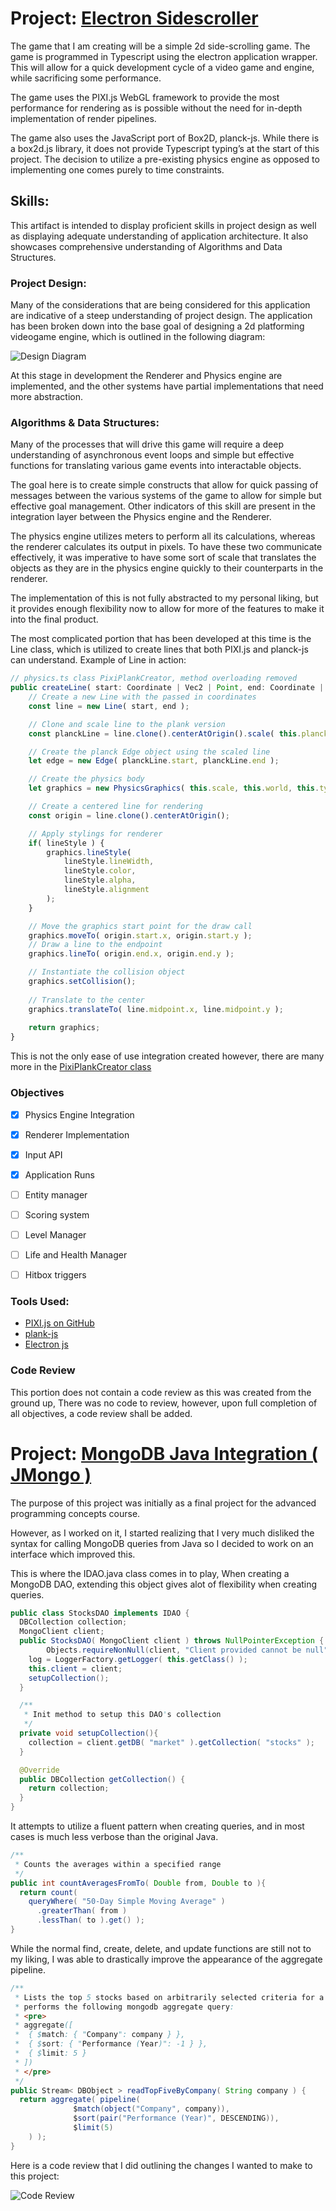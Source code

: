 <link rel="stylesheet" href="./styles/styles.css">

[Design Diagram]: ./img/diagram.jpg

# Project: [Electron Sidescroller](https://github.com/wilsonjohnson/cs-499-final-game)

The game that I am creating will be a simple 2d side-scrolling game. The game is programmed in Typescript using the electron application wrapper. This will allow for a quick development cycle of a video game and engine, while sacrificing some performance. 

The game uses the PIXI.js WebGL framework to provide the most performance for rendering as is possible without the need for in-depth implementation of render pipelines.

The game also uses the JavaScript port of Box2D, planck-js. While there is a box2d.js library, it does not provide Typescript typing’s at the start of this project. The decision to utilize a pre-existing physics engine as opposed to implementing one comes purely to time constraints.

## Skills:
This artifact is intended to display proficient skills in project design as well as displaying adequate understanding of application architecture. It also showcases comprehensive understanding of Algorithms and Data Structures.

### Project Design:
Many of the considerations that are being considered for this application are indicative of a steep understanding of project design. The application has been broken down into the base goal of designing a 2d platforming videogame engine, which is outlined in the following diagram:

![Design Diagram][Design Diagram]

At this stage in development the Renderer and Physics engine are implemented, and the other systems have partial implementations that need more abstraction.

### Algorithms & Data Structures:
Many of the processes that will drive this game will require a deep understanding of asynchronous event loops and simple but effective functions for translating various game events into interactable objects.

The goal here is to create simple constructs that allow for quick passing of messages between the various systems of the game to allow for simple but effective goal management.
Other indicators of this skill are present in the integration layer between the Physics engine and the Renderer.

The physics engine utilizes meters to perform all its calculations, whereas the renderer calculates its output in pixels. To have these two communicate effectively, it was imperative to have some sort of scale that translates the objects as they are in the physics engine quickly to their counterparts in the renderer. 

The implementation of this is not fully abstracted to my personal liking, but it provides enough flexibility now to allow for more of the features to make it into the final product.

The most complicated portion that has been developed at this time is the Line class, which is utilized to create lines that both PIXI.js and planck-js can understand.
Example of Line in action:
```typescript
// physics.ts class PixiPlankCreator, method overloading removed
public createLine( start: Coordinate | Vec2 | Point, end: Coordinate | Vec2 | Point, lineStyle?: LineStyle ): PhysicsGraphics {
	// Create a new Line with the passed in coordinates
	const line = new Line( start, end );

	// Clone and scale line to the plank version
	const planckLine = line.clone().centerAtOrigin().scale( this.planckScale );

	// Create the planck Edge object using the scaled line
	let edge = new Edge( planckLine.start, planckLine.end );

	// Create the physics body
	let graphics = new PhysicsGraphics( this.scale, this.world, this.type, 'center', edge );

	// Create a centered line for rendering
	const origin = line.clone().centerAtOrigin();

	// Apply stylings for renderer
	if( lineStyle ) {
		graphics.lineStyle( 
			lineStyle.lineWidth,
			lineStyle.color,
			lineStyle.alpha,
			lineStyle.alignment
		);
	}

	// Move the graphics start point for the draw call
	graphics.moveTo( origin.start.x, origin.start.y );
	// Draw a line to the endpoint
	graphics.lineTo( origin.end.x, origin.end.y );

	// Instantiate the collision object
	graphics.setCollision();
	
	// Translate to the center
	graphics.translateTo( line.midpoint.x, line.midpoint.y );
	
	return graphics;
}
```

This is not the only ease of use integration created however, there are many more in the [PixiPlankCreator class](https://github.com/wilsonjohnson/cs-499-final-game/blob/master/src/physics.ts#L356)

### Objectives
- [x]  Physics Engine Integration
- [x]  Renderer Implementation
- [x]  Input API
- [x]  Application Runs
- [ ]  Entity manager
- [ ]  Scoring system
- [ ]  Level Manager
- [ ]  Life and Health Manager
- [ ]  Hitbox triggers


### Tools Used:
- [PIXI.js on GitHub](https://github.com/pixijs/pixi.js/)
- [plank-js](http://piqnt.com/planck.js/)
- [Electron js](https://electronjs.org/)


### Code Review
This portion does not contain a code review as this was created from the ground up, There was no code to review, however, upon full completion of all objectives, a code review shall be added.

# Project: [MongoDB Java Integration ( JMongo )](https://github.com/wilsonjohnson/final-project-adv-programming-concepts)

The purpose of this project was initially as a final project for the advanced programming concepts course.

However, as I worked on it, I started realizing that I very much disliked the syntax for calling MongoDB queries from Java so I decided to work on an interface which improved this.

This is where the IDAO.java class comes in to play, When creating a MongoDB DAO, extending this object gives alot of flexibility when creating queries.

```java
public class StocksDAO implements IDAO {
  DBCollection collection;
  MongoClient client;
  public StocksDAO( MongoClient client ) throws NullPointerException {
        Objects.requireNonNull(client, "Client provided cannot be null");
    log = LoggerFactory.getLogger( this.getClass() );
    this.client = client;
    setupCollection();
  }

  /**
   * Init method to setup this DAO's collection
   */
  private void setupCollection(){
    collection = client.getDB( "market" ).getCollection( "stocks" );
  }

  @Override
  public DBCollection getCollection() {
    return collection;
  }
}
```

It attempts to utilize a fluent pattern when creating queries, and in most cases is much less verbose than the original Java.

```java
/**
 * Counts the averages within a specified range
 */
public int countAveragesFromTo( Double from, Double to ){
  return count( 
    queryWhere( "50-Day Simple Moving Average" )
      .greaterThan( from )
      .lessThan( to ).get() );
}
```

While the normal find, create, delete, and update functions are still not to my liking, I was able to drastically improve the appearance of the aggregate pipeline.

```java
/**
 * Lists the top 5 stocks based on arbitrarily selected criteria for a Company
 * performs the following mongodb aggregate query:
 * <pre>
 * aggregate([
 * 	{ $match: { "Company": company } },
 * 	{ $sort: { "Performance (Year)": -1 } },
 * 	{ $limit: 5 }
 * ])
 * </pre>
 */
public Stream< DBObject > readTopFiveByCompany( String company ) {
  return aggregate( pipeline(
              $match(object("Company", company)),
              $sort(pair("Performance (Year)", DESCENDING)),
              $limit(5)
    ) );
}
```

Here is a code review that I did outlining the changes I wanted to make to this project:

<div  id="code-review" class="youtube" data-embed="cRgcOs_s6z4" onclick="document.getElementById('video-link').click();"> 
	<img src="http://img.youtube.com/vi/cRgcOs_s6z4/sddefault.jpg" alt="Code Review"/>
	<div class="play-button"></div> 
	<a class="youtube" href="http://www.youtube.com/watch?feature=player_embedded&v=cRgcOs_s6z4" target="_blank" id="video-link"></a>
</div>
